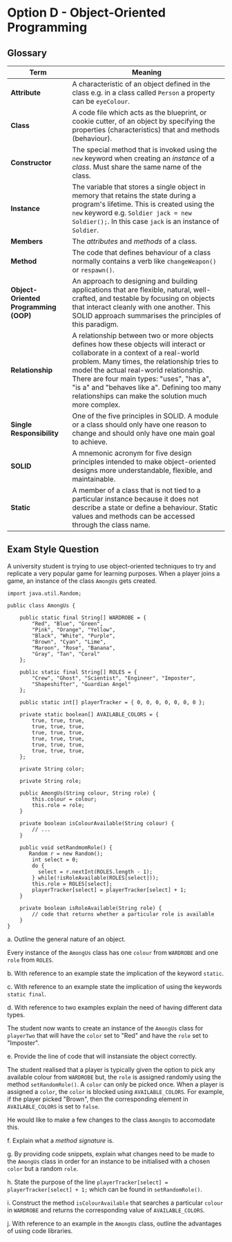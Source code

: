 # Option D - Object-Oriented Programming

## Glossary

| **Term** | Meaning |
|---|---|
| **Attribute** | A characteristic of an object defined in the class e.g. in a class called `Person` a property can be `eyeColour`. |
| **Class** | A code file which acts as the blueprint, or cookie cutter, of an object by specifying the properties (characteristics) that and methods (behaviour). |
| **Constructor** | The special method that is invoked using the `new` keyword when creating an *instance* of a *class*. Must share the same name of the class. |
| **Instance** | The variable that stores a single object in memory that retains the state during a program's lifetime. This is created using the `new` keyword e.g. `Soldier jack = new Soldier();`. In this case `jack` is an instance of `Soldier`. |
| **Members** | The *attributes* and *methods* of a class. |
| **Method** | The code that defines behaviour of a class normally contains a verb like `changeWeapon()` or `respawn()`. |
| **Object-Oriented Programming (OOP)** | An approach to designing and building applications that are flexible, natural, well-crafted, and testable by focusing on objects that interact cleanly with one another. This SOLID approach summarises the principles of this paradigm. |
| **Relationship** | A relationship between two or more objects defines how these objects will interact or collaborate in a context of a real-world problem. Many times, the relationship tries to model the actual real-world relationship. There are four main types: "uses", "has a", "is a" and "behaves like a". Defining too many relationships can make the solution much more complex.
| **Single Responsibility** | One of the five principles in SOLID. A module or a class should only have one reason to change and should only have one main goal to achieve.
| **SOLID** |  A mnemonic acronym for five design principles intended to make object-oriented designs more understandable, flexible, and maintainable.
| **Static** | A member of a class that is not tied to a particular instance because it does not describe a state or define a behaviour. Static values and methods can be accessed through the class name.

## Exam Style Question

A university student is trying to use object-oriented techniques to try and replicate
a very popular game for learning purposes. When a player joins a game, an instance of the class `AmongUs` gets created. 

```
import java.util.Random;

public class AmongUs {

    public static final String[] WARDROBE = {
        "Red", "Blue", "Green", 
        "Pink", "Orange", "Yellow", 
        "Black", "White", "Purple", 
        "Brown", "Cyan", "Lime", 
        "Maroon", "Rose", "Banana", 
        "Gray", "Tan", "Coral"
    };

    public static final String[] ROLES = {
        "Crew", "Ghost", "Scientist", "Engineer", "Imposter",
        "Shapeshifter", "Guardian Angel"
    };

    public static int[] playerTracker = { 0, 0, 0, 0, 0, 0, 0 };

    private static boolean[] AVAILABLE_COLORS = {
        true, true, true,
        true, true, true,
        true, true, true,
        true, true, true,
        true, true, true,
        true, true, true,
    };

    private String color;

    private String role;

    public AmongUs(String colour, String role) {
        this.colour = colour;
        this.role = role;
    }

    private boolean isColourAvailable(String colour) {
        // ...
    }

    public void setRandmomRole() {
       Random r = new Random();
        int select = 0;
        do {
          select = r.nextInt(ROLES.length - 1); 
        } while(!isRoleAvailable(ROLES[select]));
        this.role = ROLES[select];
        playerTracker[select] = playerTracker[select] + 1;
    }

    private boolean isRoleAvailable(String role) {
        // code that returns whether a particular role is available
    }
}

```
a. Outline the general nature of an object.

Every instance of the `AmongUs` class has one `colour` from `WARDROBE` and one `role` from `ROLES`.

b. With reference to an example state the implication of the keyword `static`. 

c. With reference to an example state the implication of using the keywords `static final`. 

d. With reference to two examples explain the need of having different data types. 

The student now wants to create an instance of the `AmongUs` class for `playerTwo` that will have the `color` set to "Red" and have the `role` set to "Imposter". 

e. Provide the line of code that will instansiate the object correctly.

The student realised that a player is typically given the option to pick any available colour from `WARDROBE` but, the `role` is assigned randomly using the method `setRandomRole()`. A `color` can only be picked once. When a player is assigned a `color`, the `color` is blocked using `AVAILABLE_COLORS`. For example, if the player picked "Brown", then the corresponding element in `AVAILABLE_COLORS` is set to `false`. 

He would like to make a few changes to the class `AmongUs` to accomodate this. 

f. Explain what a *method signature* is.

g. By providing code snippets, explain what changes need to be made to the `AmongUs` class in order for an instance to be initialised with a chosen `color` but a random `role`.

h. State the purpose of the line `playerTracker[select] = playerTracker[select] + 1;` which can be found in `setRandomRole()`.

i. Construct the method `isColourAvailable` that searches a particular `colour` in `WARDROBE` and returns the corresponding value of `AVAILABLE_COLORS`.

j. With reference to an example in the `AmongUs` class, outline the advantages of using code libraries.